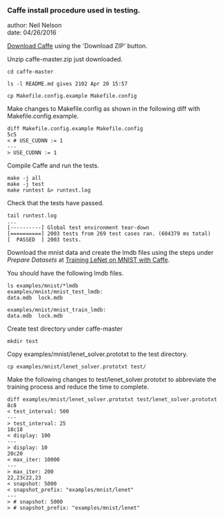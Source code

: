   
### Caffe install procedure used in testing.
  
author: Neil Nelson  
date: 04/26/2016  

[Download Caffe](https://github.com/BVLC/caffe) using the 'Download ZIP' button.  
 
Unzip caffe-master.zip just downloaded.

```
cd caffe-master  
  
ls -l README.md gives 2102 Apr 20 15:57  

cp Makefile.config.example Makefile.config
```

Make changes to Makefile.config as shown in the following diff with Makefile.config.example.  
```
diff Makefile.config.example Makefile.config  
5c5
< # USE_CUDNN := 1
---
> USE_CUDNN := 1
```

Compile Caffe and run the tests.
```
make -j all  
make -j test  
make runtest &> runtest.log  
```

Check that the tests have passed.
```
tail runtest.log  
...  
[----------] Global test environment tear-down  
[==========] 2003 tests from 269 test cases ran. (604379 ms total)  
[  PASSED  ] 2003 tests.  
```

Download the mnist data and create the lmdb files using the steps under _Prepare Datasets_ at [Training LeNet on MNIST with Caffe](http://caffe.berkeleyvision.org/gathered/examples/mnist.html).

You should have the following lmdb files.
```
ls examples/mnist/*lmdb  
examples/mnist/mnist_test_lmdb:  
data.mdb  lock.mdb  
  
examples/mnist/mnist_train_lmdb:  
data.mdb  lock.mdb  
```

Create test directory under caffe-master
```
mkdir test  
```

Copy examples/mnist/lenet_solver.prototxt to the test directory.  
```
cp examples/mnist/lenet_solver.prototxt test/  
```

Make the following changes to test/lenet_solver.prototxt to abbreviate the training process and reduce the time to complete.  
```
diff examples/mnist/lenet_solver.prototxt test/lenet_solver.prototxt
8c8
< test_interval: 500
---
> test_interval: 25
18c18
< display: 100
---
> display: 10
20c20
< max_iter: 10000
---
> max_iter: 200
22,23c22,23
< snapshot: 5000
< snapshot_prefix: "examples/mnist/lenet"
---
> # snapshot: 5000
> # snapshot_prefix: "examples/mnist/lenet"  
```

